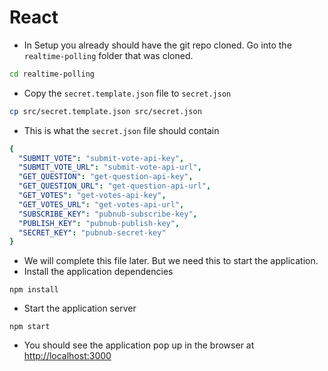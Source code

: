 # React

* In Setup you already should have the git repo cloned. Go into the `realtime-polling` folder that was cloned.

```bash
cd realtime-polling
```

* Copy the `secret.template.json` file to `secret.json`

```bash
cp src/secret.template.json src/secret.json
```

* This is what the `secret.json` file should contain

```yaml
{
  "SUBMIT_VOTE": "submit-vote-api-key",
  "SUBMIT_VOTE_URL": "submit-vote-api-url",
  "GET_QUESTION": "get-question-api-key",
  "GET_QUESTION_URL": "get-question-api-url",
  "GET_VOTES": "get-votes-api-key",
  "GET_VOTES_URL": "get-votes-api-url",
  "SUBSCRIBE_KEY": "pubnub-subscribe-key",
  "PUBLISH_KEY": "pubnub-publish-key",
  "SECRET_KEY": "pubnub-secret-key"
}
```

* We will complete this file later. But we need this to start the application.
* Install the application dependencies

```text
npm install
```

* Start the application server

```text
npm start
```

* You should see the application pop up in the browser at [http://localhost:3000](http://localhost:3000)

